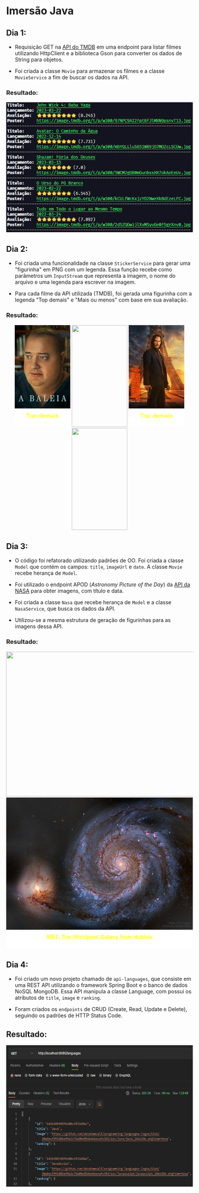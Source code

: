 # Imersão Java

## Dia 1:

* Requisição GET na [API do TMDB](https://developers.themoviedb.org/3) em uma endpoint para listar filmes utilizando HttpClient e a biblioteca Gson para converter os dados de String para objetos.

* Foi criada a classe `Movie` para armazenar os filmes e a classe `MovieService` a fim de buscar os dados na API.

### Resultado:

<p align="center">
    <img src="https://github.com/AbnerHS/ImersaoJava/blob/main/screenshots/dia1.png?raw=true"/>
</p>

## Dia 2:

* Foi criada uma funcionalidade na classe `StickerService` para gerar uma "figurinha" em PNG com um legenda. Essa função recebe como parâmetros um `InputStream` que representa a imagem, o nome do arquivo e uma legenda para escrever na imagem.

* Para cada filme da API utilizada (TMDB), foi gerada uma figurinha com a legenda "Top demais" e "Mais ou menos" com base em sua avaliação.

### Resultado:

<p align="center">
    <img src="https://github.com/AbnerHS/ImersaoJava/blob/main/img/movie/A%20Baleia.png?raw=true" width="150" height="275"/>
    <img src="https://github.com/AbnerHS/ImersaoJava/blob/main/img/movie/As%20M%C3%BAmias%20e%20o%20Anel%20Perdido.png?raw=true" width="150" height="275"/>
    <img src="https://github.com/AbnerHS/ImersaoJava/blob/main/img/movie/John%20Wick%204%20-%20Baba%20Yaga.png?raw=true" width="150" height="275"/>
    <img src="https://github.com/AbnerHS/ImersaoJava/blob/main/img/movie/Shazam!%20F%C3%BAria%20dos%20Deuses.png?raw=true" width="150" height="275"/>
</p>


## Dia 3:

* O código foi refatorado utilizando padrões de OO. Foi criada a classe `Model` que contém os campos: `title`, `imageUrl` e `date`. A classe `Movie` recebe herança de `Model`.

* Foi utilizado o endpoint APOD (<em>Astronomy Picture of the Day</em>) da [API da NASA](https://api.nasa.gov/) para obter imagens, com título e data.

* Foi criada a classe `Nasa` que recebe herança de `Model` e a classe `NasaService`, que busca os dados da API.

* Utilizou-se a mesma estrutura de geração de figurinhas para as imagens dessa API.

### Resultado:

<p align="center">
    <img src="hhttps://github.com/AbnerHS/ImersaoJava/blob/main/img/nasa/Cosmic%20Clouds%20in%20Cygnus.png?raw=true" width="512" height="391"/>
    <img src="https://github.com/AbnerHS/ImersaoJava/blob/main/img/nasa/M51%20-%20The%20Whirlpool%20Galaxy%20from%20Hubble.png?raw=true" width="540" height="407"/>
</p>


## Dia 4:

* Foi criado um novo projeto chamado de `api-languages`, que consiste em uma REST API utilizando o framework Spring Boot e o banco de dados NoSQL MongoDB. Essa API manipula a classe Language, com possui os atributos de `title`, `image` e `ranking`.

* Foram criados os `endpoints` de CRUD (Create, Read, Update e Delete), seguindo os padrões de HTTP Status Code.

## Resultado:

<p align="center">
    <img src="https://github.com/AbnerHS/ImersaoJava/blob/main/screenshots/dia4.png?raw=true" width="600" height="382">
</p>

